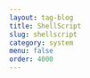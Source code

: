 ```yaml
---
layout: tag-blog
title: ShellScript
slug: shellscript
category: system 
menu: false
order: 4000 
---
```

